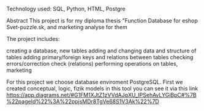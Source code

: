 Technology used: SQL, Python, HTML, Postgre 

Abstract
This project is for my diploma thesis "Function Database for eshop Svet-puzzle.sk, and marketing analyse for them 

The project includes:

creating a database, new tables
adding and changing data and structure of tables
adding primary/foreign keys and relations between tables
checking errors/correction check (relations)
performing operations on tables, marketing




For this project we choose database enviroment PostgreSQL. 
First we created conceptual, logic, fizik models in this tool you can see it via this link 
https://app.diagrams.net/#G1FM1XJtZ1zVVdAJqXU_IPSehAvLYGjBpC#%7B%22pageId%22%3A%22ppjsMDr8TgVe68S1V3Ak%22%7D





